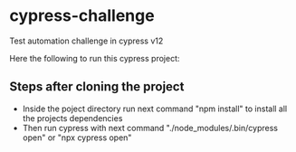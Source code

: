 # cypress-challenge

Test automation challenge in cypress v12

Here the following to run this cypress project:

## Steps after cloning the project

- Inside the poject directory run next command "npm install" to install all the projects dependencies
- Then run cypress with next command "./node_modules/.bin/cypress open" or "npx cypress open"


